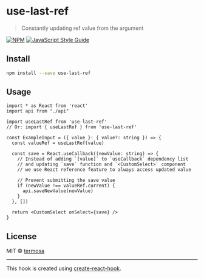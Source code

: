 # use-last-ref

> Constantly updating ref value from the argument

[![NPM](https://img.shields.io/npm/v/use-last-ref.svg)](https://www.npmjs.com/package/use-last-ref) [![JavaScript Style Guide](https://img.shields.io/badge/code_style-standard-brightgreen.svg)](https://standardjs.com)

## Install

```bash
npm install --save use-last-ref
```

## Usage

```tsx
import * as React from 'react'
import api from "./api"

import useLastRef from 'use-last-ref'
// Or: import { useLastRef } from 'use-last-ref'

const ExampleInput = ({ value }: { value?: string }) => {
  const valueRef = useLastRef(value)

  const save = React.useCallback((newValue: string) => {
    // Instead of adding `[value]` to `useCallback` dependency list
    // and updating `save` function and `<CustomSelect>` component
    // we use React reference feature to always access updated value

    // Prevent submitting the save value
    if (newValue !== valueRef.current) {
      api.saveNewValue(newValue)
    }
  }, [])

  return <CustomSelect onSelect={save} />
}
```

## License

MIT © [termosa](https://github.com/termosa)

---

This hook is created using [create-react-hook](https://github.com/hermanya/create-react-hook).
